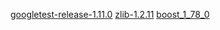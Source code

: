 [googletest-release-1.11.0](https://github.com/google/googletest)
[zlib-1.2.11](http://www.zlib.net/)
[boost_1_78_0](https://www.boost.org/)  
